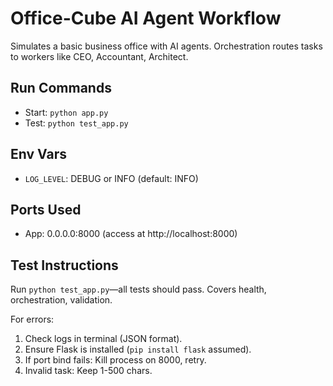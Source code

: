 # Office-Cube AI Agent Workflow

Simulates a basic business office with AI agents. Orchestration routes tasks to workers like CEO, Accountant, Architect.

## Run Commands
- Start: `python app.py`
- Test: `python test_app.py`

## Env Vars
- `LOG_LEVEL`: DEBUG or INFO (default: INFO)

## Ports Used
- App: 0.0.0.0:8000 (access at http://localhost:8000)

## Test Instructions
Run `python test_app.py`—all tests should pass. Covers health, orchestration, validation.

For errors:
1. Check logs in terminal (JSON format).
2. Ensure Flask is installed (`pip install flask` assumed).
3. If port bind fails: Kill process on 8000, retry.
4. Invalid task: Keep 1-500 chars.
